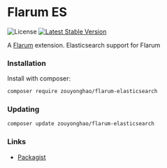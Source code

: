 # Flarum ES

![License](https://img.shields.io/github/license/retretx/flarum-elastic) 
[![Latest Stable Version](https://img.shields.io/badge/packagist-1.0.0-green)](https://packagist.org/packages/zouyonghao/flarum-es)

A [Flarum](http://flarum.org) extension. Elasticsearch support for Flarum

### Installation

Install with composer:

```sh
composer require zouyonghao/flarum-elasticsearch
```

### Updating

```sh
composer update zouyonghao/flarum-elasticsearch
```

### Links

- [Packagist](https://packagist.org/packages/zouyonghao/flarum-es)
